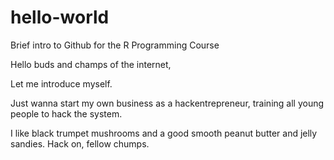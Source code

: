 # hello-world
Brief intro to Github for the R Programming Course

Hello buds and champs of the internet,

Let me introduce myself.

Just wanna start my own business as a hackentrepreneur, training all young people to hack the system.

I like black trumpet mushrooms and a good smooth peanut butter and jelly sandies. Hack on, fellow chumps.


